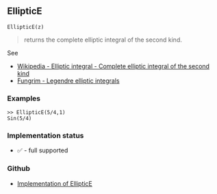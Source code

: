 ## EllipticE

```
EllipticE(z)
```

> returns the complete elliptic integral of the second kind. 
   

See
* [Wikipedia - Elliptic integral - Complete elliptic integral of the second kind](https://en.wikipedia.org/wiki/Elliptic_integral#Complete_elliptic_integral_of_the_second_kind)
* [Fungrim - Legendre elliptic integrals](http://fungrim.org/topic/Legendre_elliptic_integrals/)

### Examples

```
>> EllipticE(5/4,1)
Sin(5/4) 
```







### Implementation status

* &#x2705; - full supported

### Github

* [Implementation of EllipticE](https://github.com/axkr/symja_android_library/blob/master/symja_android_library/matheclipse-core/src/main/java/org/matheclipse/core/builtin/EllipticIntegrals.java#L449) 
